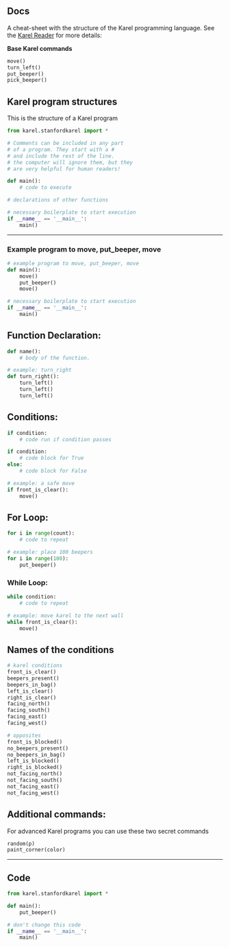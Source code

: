## Docs
A cheat-sheet with the structure of the Karel programming language. See the [Karel Reader](https://compedu.stanford.edu/karel-reader/docs/python/en/intro.html) for more details:

**Base Karel commands**

```python
move()
turn_left()
put_beeper()
pick_beeper()
```

## Karel program structures
This is the structure of a Karel program

```python
from karel.stanfordkarel import *

# Comments can be included in any part
# of a program. They start with a #
# and include the rest of the line.
# the computer will ignore them, but they
# are very helpful for human readers!

def main():
    # code to execute

# declarations of other functions

# necessary boilerplate to start execution
if __name__ == '__main__':
    main()
```

---
### Example program to move, put_beeper, move
```python
# example program to move, put_beeper, move
def main():
    move()
    put_beeper()
    move()

# necessary boilerplate to start execution
if __name__ == '__main__':
    main()
```

## Function Declaration:
```python
def name():
    # body of the function.
```

```python
# example: turn_right
def turn_right():
    turn_left()
    turn_left()
    turn_left()
```

## Conditions:

```python
if condition:
    # code run if condition passes

```

```python
if condition:
    # code block for True
else:
    # code block for False
```

```python
# example: a safe move
if front_is_clear():
    move()
```

## For Loop:

```python
for i in range(count):
    # code to repeat
```

```python
# example: place 100 beepers
for i in range(100):
    put_beeper()
```

### While Loop:

```python
while condition:
    # code to repeat
```

```python
# example: move karel to the next wall
while front_is_clear():
    move()
```

## Names of the conditions

```python
# karel conditions
front_is_clear()
beepers_present()
beepers_in_bag()
left_is_clear()
right_is_clear()
facing_north()
facing_south()
facing_east()
facing_west()
```

```python
# opposites
front_is_blocked()
no_beepers_present()
no_beepers_in_bag()
left_is_blocked()
right_is_blocked()
not_facing_north()
not_facing_south()
not_facing_east()
not_facing_west()
```

## Additional commands:

For advanced Karel programs you can use these two secret commands

```python
random(p)
paint_corner(color)
```

---
## Code

```python
from karel.stanfordkarel import *

def main():
    put_beeper()

# don't change this code
if __name__ == '__main__':
    main()
```